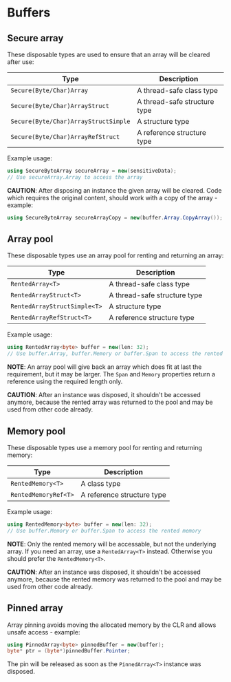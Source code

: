 # Buffers

## Secure array

These disposable types are used to ensure that an array will be cleared after use:

| Type | Description |
| ---- | ----------- |
| `Secure(Byte/Char)Array` | A thread-safe class type |
| `Secure(Byte/Char)ArrayStruct` | A thread-safe structure type |
| `Secure(Byte/Char)ArrayStructSimple` | A structure type |
| `Secure(Byte/Char)ArrayRefStruct` | A reference structure type |

Example usage:

```cs
using SecureByteArray secureArray = new(sensitiveData);
// Use secureArray.Array to access the array
```

**CAUTION**: After disposing an instance the given array will be cleared. Code which requires the original content, should work with a copy of the array - example:

```cs
using SecureByteArray secureArrayCopy = new(buffer.Array.CopyArray());
```

## Array pool

These disposable types use an array pool for renting and returning an array:

| Type | Description |
| ---- | ----------- |
| `RentedArray<T>` | A thread-safe class type |
| `RentedArrayStruct<T>` | A thread-safe structure type |
| `RentedArrayStructSimple<T>` | A structure type |
| `RentedArrayRefStruct<T>` | A reference structure type |

Example usage:

```cs
using RentedArray<byte> buffer = new(len: 32);
// Use buffer.Array, buffer.Memory or buffer.Span to access the rented array
```

**NOTE**: An array pool will give back an array which does fit at last the requirement, but it may be larger. The `Span` and `Memory` properties return a reference using the required length only.

**CAUTION**: After an instance was disposed, it shouldn't be accessed anymore, because the rented array was returned to the pool and may be used from other code already.

## Memory pool

These disposable types use a memory pool for renting and returning memory:

| Type | Description |
| ---- | ----------- |
| `RentedMemory<T>` | A class type |
| `RentedMemoryRef<T>` | A reference structure type |

Example usage:

```cs
using RentedMemory<byte> buffer = new(len: 32);
// Use buffer.Memory or buffer.Span to access the rented memory
```

**NOTE**: Only the rented memory will be accessable, but not the underlying array. If you need an array, use a `RentedArray<T>` instead. Otherwise you should prefer the `RentedMemory<T>`.

**CAUTION**: After an instance was disposed, it shouldn't be accessed anymore, because the rented memory was returned to the pool and may be used from other code already.

## Pinned array

Array pinning avoids moving the allocated memory by the CLR and allows unsafe access - example:

```cs
using PinnedArray<byte> pinnedBuffer = new(buffer);
byte* ptr = (byte*)pinnedBuffer.Pointer;
```

The pin will be released as soon as the `PinnedArray<T>` instance was disposed.
